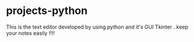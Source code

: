 # projects-python

This is the text editor developed by using python and it's GUI Tkinter .
keep your notes easily !!!!
